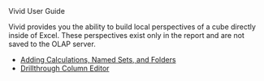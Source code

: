<div class="LanguageTitle">Vivid User Guide</div>

Vivid provides you the ability to build local perspectives of a cube directly inside of Excel. These perspectives exist only in the report and are not saved to the OLAP server.

<ul>
<li><a href="/Documentation/Vivid/Article/Adding+Calculations%2c+Named+Sets%2c+and+Display+Folders">Adding Calculations, Named Sets, and Folders</a></li>
<li><a href="/Documentation/Vivid/Article/Drillthrough+Column+Editor">Drillthrough Column Editor</a></li>
</ul>
